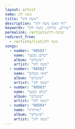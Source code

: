 ```yaml
---
layout: artist
name: משה לוק
title: "משה לוק"
description: "דף האמן משה לוק"
keywords: "שירים, מוזיקה, משה לוק"
permalink: /artists/משה-לוק/
redirect_from:
  - /artists/list/משה לוק
songs:
  - number: "60501"
    name: "כולם נקבצו"
    album: "סינגלים"
    artist: "משה לוק"
  - number: "60502"
    name: "בואי בשלום"
    album: "סינגלים"
    artist: "משה לוק"
  - number: "60503"
    name: "כולם נקבצו"
    album: "סינגלים"
    artist: "משה לוק"
  - number: "60504"
    name: "מזרחית"
    album: "סינגלים"
    artist: "משה לוק"
---
```

